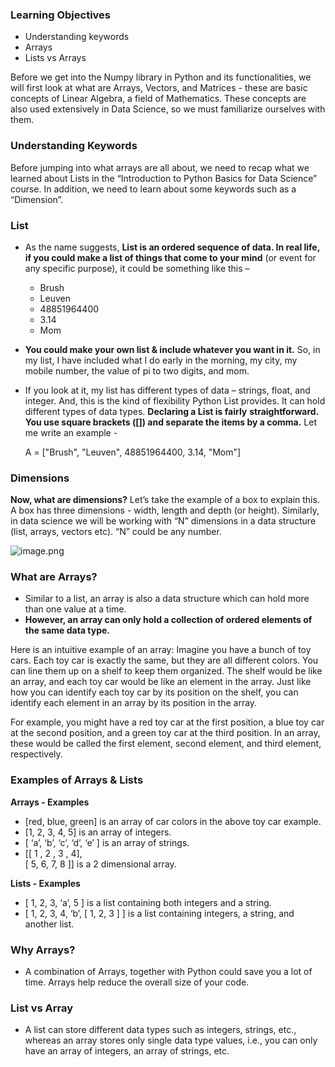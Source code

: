 ### Learning Objectives

* Understanding keywords
* Arrays
* Lists vs Arrays

Before we get into the Numpy library in Python and its functionalities, we will first look at what are Arrays, Vectors, and Matrices - these are basic concepts of Linear Algebra, a field of Mathematics. These concepts are also used extensively in Data Science, so we must familiarize ourselves with them.

### Understanding Keywords

Before jumping into what arrays are all about, we need to recap what we learned about Lists in the “Introduction to Python Basics for Data Science” course. In addition, we need to learn about some keywords such as a “Dimension”.

### List

* As the name suggests, **List is an ordered sequence of data. In real life, if you could make a list of things that come to your mind** (or event for any specific purpose), it could be something like this –
  * Brush
  * Leuven
  * 48851964400
  * 3.14
  * Mom
* **You could make your own list & include whatever you want in it.** So, in my list, I have included what I do early in the morning, my city, my mobile number, the value of pi to two digits, and mom.
*   If you look at it, my list has different types of data – strings, float, and integer. And, this is the kind of flexibility Python List provides. It can hold different types of data types. **Declaring a List is fairly** **straightforward. You use square brackets (\[]) and separate the items by a comma.** Let me write an example - 

    A = \["Brush", "Leuven", 48851964400, 3.14, "Mom"]

### Dimensions

**Now, what are dimensions?** Let’s take the example of a box to explain this. A box has three dimensions - width, length and depth (or height). Similarly, in data science we will be working with “N” dimensions in a data structure (list, arrays, vectors etc). “N” could be any number.











![image.png](https://dphi-live.s3.amazonaws.com/media_uploads/image_830f0e57f72e4069934a6c31dbbefdc4.png)










### What are Arrays?

* Similar to a list, an array is also a data structure which can hold more than one value at a time.
* **However, an array can only hold a collection of ordered elements of the same data type.**

Here is an intuitive example of an array: Imagine you have a bunch of toy cars. Each toy car is exactly the same, but they are all different colors. You can line them up on a shelf to keep them organized. The shelf would be like an array, and each toy car would be like an element in the array. Just like how you can identify each toy car by its position on the shelf, you can identify each element in an array by its position in the array.

For example, you might have a red toy car at the first position, a blue toy car at the second position, and a green toy car at the third position. In an array, these would be called the first element, second element, and third element, respectively.

### Examples of Arrays & Lists

**Arrays - Examples**

* \[red, blue, green] is an array of car colors in the above toy car example.
* \[1, 2, 3, 4, 5] is an array of integers.
* \[ ‘a’, ‘b’, ‘c’, ‘d’, ‘e’ ] is an array of strings.
* \[\[ 1 , 2 , 3 , 4],\
     \[ 5, 6, 7, 8 ]] is a 2 dimensional array.

**Lists - Examples**

* \[ 1, 2, 3, ‘a’, 5 ] is a list containing both integers and a string.
* \[ 1, 2, 3, 4, ‘b’, \[ 1, 2, 3 ] ] is a list containing integers, a string, and another list.

### Why Arrays?

* A combination of Arrays, together with Python could save you a lot of time. Arrays help reduce the overall size of your code.

### List vs Array

* A list can store different data types such as integers, strings, etc., whereas an array stores only single data type values, i.e., you can only have an array of integers, an array of strings, etc.